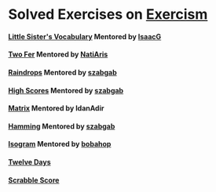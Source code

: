 # Solved Exercises on [Exercism](https://exercism.org/dashboard)

#### [Little Sister's Vocabulary](https://exercism.org/tracks/python/exercises/little-sisters-vocab/iterations) Mentored by [IsaacG](https://exercism.org/profiles/IsaacG)

#### [Two Fer](https://exercism.org/tracks/python/exercises/two-fer/iterations) Mentored by [NatiAris](https://exercism.org/profiles/NatiAris)

#### [Raindrops](https://exercism.org/tracks/python/exercises/raindrops/iterations?idx=2) Mentored by [szabgab](https://exercism.org/profiles/szabgab)

#### [High Scores](https://exercism.org/tracks/python/exercises/high-scores/iterations) Mentored by [szabgab](https://exercism.org/profiles/szabgab)

#### [Matrix](https://exercism.org/tracks/python/exercises/matrix/iterations) Mentored by IdanAdir

#### [Hamming](https://exercism.org/tracks/python/exercises/hamming/iterations) Mentored by [szabgab](https://exercism.org/profiles/szabgab)

#### [Isogram](https://exercism.org/tracks/python/exercises/isogram/iterations) Mentored by [bobahop](https://exercism.org/profiles/bobahop)

#### [Twelve Days](https://exercism.org/tracks/python/exercises/twelve-days/iterations)

#### [Scrabble Score](https://exercism.org/tracks/python/exercises/scrabble-score/iterations)

